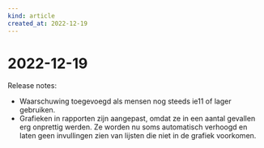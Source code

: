 ```yaml
---
kind: article
created_at: 2022-12-19
---
```


# 2022-12-19

Release notes:

* Waarschuwing toegevoegd als mensen nog steeds ie11 of lager gebruiken.
* Grafieken in rapporten zijn aangepast, omdat ze in een aantal gevallen erg onprettig werden. Ze worden nu soms automatisch verhoogd en laten geen invullingen zien van lijsten die niet in de grafiek voorkomen.
